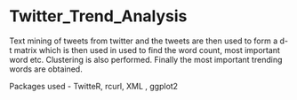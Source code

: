# Twitter_Trend_Analysis
Text mining of tweets from twitter and the tweets are then used to form a d-t matrix which is then used in used to find the word count, most important word etc. Clustering is also performed. Finally the most important trending words are obtained. 


Packages used - TwitteR, rcurl, XML , ggplot2 
